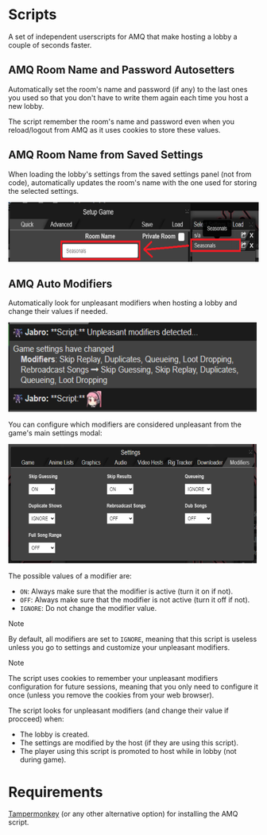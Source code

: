 # Scripts

A set of independent userscripts for AMQ that make hosting a lobby a couple of seconds faster.

## AMQ Room Name and Password Autosetters

Automatically set the room's name and password (if any) to the last ones you used so that you don't have to write them again each time you host a new lobby.

The script remember the room's name and password even when you reload/logout from AMQ as it uses cookies to store these values. 

## AMQ Room Name from Saved Settings

When loading the lobby's settings from the saved settings panel (not from code), automatically updates the room's name with the one used for storing the selected settings.

<div>
    <img src='images/RoomNameFromSavedSettings/example.png' width='600' height='120'/>
</div>

## AMQ Auto Modifiers

Automatically look for unpleasant modifiers when hosting a lobby and change their values if needed.

<div>
    <img src='images/AutoModifiers/example.png' width='500' height='180'/>
</div>

You can configure which modifiers are considered unpleasant from the game's main settings modal:

<div>
    <img src='images/AutoModifiers/settings.png' width='500' height='240'>
</div>

The possible values of a modifier are:
- `ON`: Always make sure that the modifier is active (turn it on if not).
- `OFF`: Always make sure that the modifier is not active (turn it off if not).
- `IGNORE`: Do not change the modifier value.

> [!NOTE]
> By default, all modifiers are set to `IGNORE`, meaning that this script is useless unless you go to settings and customize your unpleasant modifiers.

> [!NOTE]
> The script uses cookies to remember your unpleasant modifiers configuration for future sessions, meaning that you only need to configure it once (unless you remove the cookies from your web browser).

The script looks for unpleasant modifiers (and change their value if procceed) when:

- The lobby is created.
- The settings are modified by the host (if they are using this script).
- The player using this script is promoted to host while in lobby (not during game).


# Requirements

[Tampermonkey](https://www.tampermonkey.net/) (or any other alternative option) for installing the AMQ script.